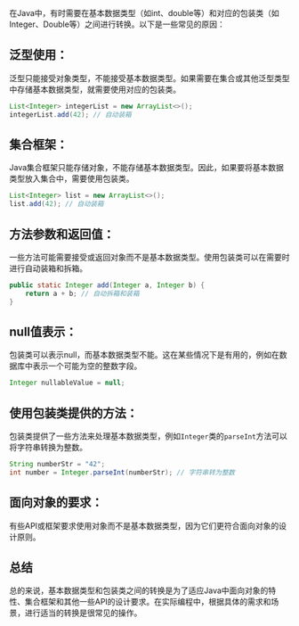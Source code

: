 在Java中，有时需要在基本数据类型（如int、double等）和对应的包装类（如Integer、Double等）之间进行转换。以下是一些常见的原因：
## 泛型使用：
泛型只能接受对象类型，不能接受基本数据类型。如果需要在集合或其他泛型类型中存储基本数据类型，就需要使用对应的包装类。
```java
List<Integer> integerList = new ArrayList<>();
integerList.add(42); // 自动装箱
```
## 集合框架：
Java集合框架只能存储对象，不能存储基本数据类型。因此，如果要将基本数据类型放入集合中，需要使用包装类。
```java
List<Integer> list = new ArrayList<>();
list.add(42); // 自动装箱
```
## **方法参数和返回值：**
一些方法可能需要接受或返回对象而不是基本数据类型。使用包装类可以在需要时进行自动装箱和拆箱。
```java
public static Integer add(Integer a, Integer b) {
    return a + b; // 自动拆箱和装箱
}
```
## **null值表示：**
包装类可以表示null，而基本数据类型不能。这在某些情况下是有用的，例如在数据库中表示一个可能为空的整数字段。
```java
Integer nullableValue = null;
```
## **使用包装类提供的方法：**
包装类提供了一些方法来处理基本数据类型，例如`Integer`类的`parseInt`方法可以将字符串转换为整数。
```java
String numberStr = "42";
int number = Integer.parseInt(numberStr); // 字符串转为整数
```
## **面向对象的要求：**
有些API或框架要求使用对象而不是基本数据类型，因为它们更符合面向对象的设计原则。
## 总结
总的来说，基本数据类型和包装类之间的转换是为了适应Java中面向对象的特性、集合框架和其他一些API的设计要求。在实际编程中，根据具体的需求和场景，进行适当的转换是很常见的操作。